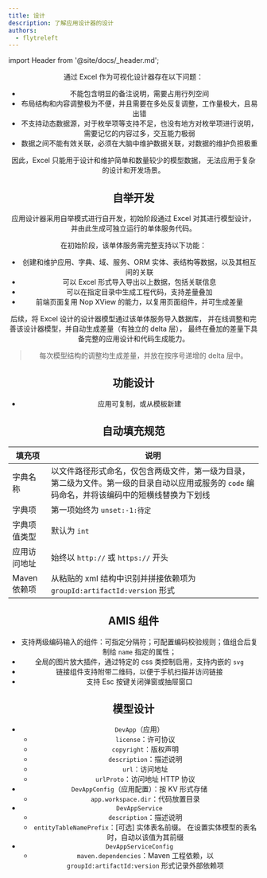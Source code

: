 ```yaml
---
title: 设计
description: 了解应用设计器的设计
authors:
  - flytreleft
---
```


import Header from '@site/docs/\_header.md';

<Header />

通过 Excel 作为可视化设计器存在以下问题：

- 不能包含明显的备注说明，需要占用行列空间
- 布局结构和内容调整极为不便，并且需要在多处反复调整，工作量极大，且易出错
- 不支持动态数据源，对于枚举项等支持不足，也没有地方对枚举项进行说明，
  需要记忆的内容过多，交互能力极弱
- 数据之间不能有效关联，必须在大脑中维护数据关联，对数据的维护负担极重

因此，Excel 只能用于设计和维护简单和数量较少的模型数据，
无法应用于复杂的设计和开发场景。

## 自举开发

<!--
以 Excel 作为可视化模型设计器，
以此设计初级的、与应用开发相关的核心模型并生成**自举开发服务**的代码，
再通过该自举开发服务对渡舟平台的应用开发组件进行设计和开发，完成自举。
-->

应用设计器采用自举模式进行自开发，初始阶段通过 Excel 对其进行模型设计，
并由此生成可独立运行的单体服务代码。

在初始阶段，该单体服务需完整支持以下功能：

- 创建和维护应用、字典、域、服务、ORM 实体、表结构等数据，以及其相互间的关联
- 可以 Excel 形式导入导出以上数据，包括关联信息
- 可以在指定目录中生成工程代码，支持差量叠加
- 前端页面复用 Nop XView 的能力，以复用页面组件，并可生成差量

后续，将 Excel 设计的设计器模型通过该单体服务导入数据库，
并在线调整和完善该设计器模型，并自动生成差量（有独立的 delta 层），
最终在叠加的差量下具备完整的应用设计和代码生成能力。

> 每次模型结构的调整均生成差量，并放在按序号递增的 delta 层中。

## 功能设计

- 应用可复制，或从模板新建

## 自动填充规范

| 填充项 | 说明 |
| ----- | --- |
| 字典名称 | 以文件路径形式命名，仅包含两级文件，第一级为目录，第二级为文件。第一级的目录自动以应用或服务的 `code` 编码命名，并将该编码中的短横线替换为下划线 |
| 字典项 | 第一项始终为 `unset:-1:待定` |
| 字典项值类型 | 默认为 `int` |
| 应用访问地址 | 始终以 `http://` 或 `https://` 开头 |
| Maven 依赖项 | 从粘贴的 xml 结构中识别并拼接依赖项为 `groupId:artifactId:version` 形式 |

## AMIS 组件

- 支持两级编码输入的组件：可指定分隔符；可配置编码校验规则；值组合后复制给 `name` 指定的属性；
- 全局的图片放大插件，通过特定的 css 类控制启用，支持内嵌的 `svg`
- 链接组件支持附带二维码，以便于手机扫描并访问链接
- 支持 Esc 按键关闭弹窗或抽屉窗口

## 模型设计

- `DevApp`（应用）
  - `license`：许可协议
  - `copyright`：版权声明
  - `description`：描述说明
  - `url`：访问地址
  - `urlProto`：访问地址 HTTP 协议
- `DevAppConfig`（应用配置）：按 KV 形式存储
  - `app.workspace.dir`：代码放置目录
- `DevAppService`
  - `description`：描述说明
  - `entityTableNamePrefix`：[可选] 实体表名前缀。
    在设置实体模型的表名时，自动以该值为其前缀
- `DevAppServiceConfig`
  - `maven.dependencies`：Maven 工程依赖，以
    `groupId:artifactId:version` 形式记录外部依赖项
